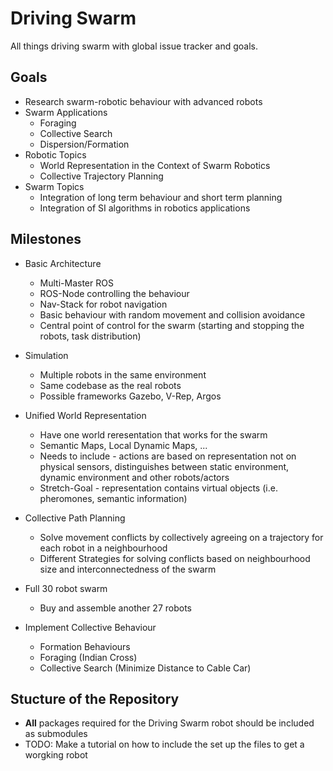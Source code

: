 # Driving Swarm
All things driving swarm with global issue tracker and goals.

## Goals
* Research swarm-robotic behaviour with advanced robots
* Swarm Applications
  * Foraging
  * Collective Search
  * Dispersion/Formation
* Robotic Topics
  * World Representation in the Context of Swarm Robotics
  * Collective Trajectory Planning
* Swarm Topics
  * Integration of long term behaviour and short term planning
  * Integration of SI algorithms in robotics applications
  
 
## Milestones

* Basic Architecture
  * Multi-Master ROS
  * ROS-Node controlling the behaviour
  * Nav-Stack for robot navigation
  * Basic behaviour with random movement and collision avoidance
  * Central point of control for the swarm (starting and stopping the robots, task distribution)
  
  
* Simulation
  * Multiple robots in the same environment
  * Same codebase as the real robots
  * Possible frameworks Gazebo, V-Rep, Argos
  
* Unified World Representation
  * Have one world reresentation that works for the swarm
  * Semantic Maps, Local Dynamic Maps, ...
  * Needs to include - actions are based on representation not on physical sensors, distinguishes between static environment, dynamic environment and other robots/actors
  * Stretch-Goal - representation contains virtual objects (i.e. pheromones, semantic information)
  
* Collective Path Planning
  * Solve movement conflicts by collectively agreeing on a trajectory for each robot in a neighbourhood
  * Different Strategies for solving conflicts based on neighbourhood size and interconnectedness of the swarm

* Full 30 robot swarm
  * Buy and assemble another 27 robots
  
* Implement Collective Behaviour
  * Formation Behaviours
  * Foraging (Indian Cross)
  * Collective Search (Minimize Distance to Cable Car)

## Stucture of the Repository

* **All** packages required for the Driving Swarm robot should be included as submodules
* TODO: Make a tutorial on how to include the set up the files to get a worgking robot